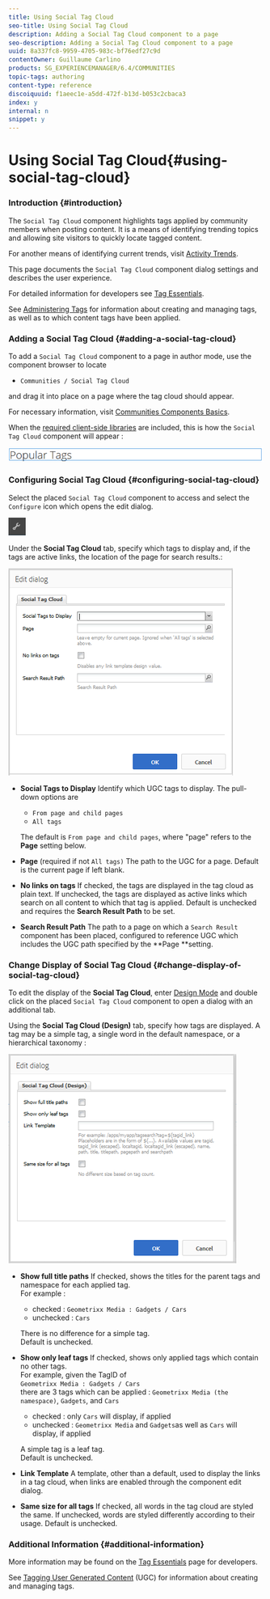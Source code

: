 ```yaml
---
title: Using Social Tag Cloud
seo-title: Using Social Tag Cloud
description: Adding a Social Tag Cloud component to a page
seo-description: Adding a Social Tag Cloud component to a page
uuid: 8a337fc8-9959-4705-983c-bf76edf27c9d
contentOwner: Guillaume Carlino
products: SG_EXPERIENCEMANAGER/6.4/COMMUNITIES
topic-tags: authoring
content-type: reference
discoiquuid: f1aeec1e-a5dd-472f-b13d-b053c2cbaca3
index: y
internal: n
snippet: y
---
```


# Using Social Tag Cloud{#using-social-tag-cloud}

### Introduction {#introduction}

The `Social Tag Cloud` component highlights tags applied by community members when posting content. It is a means of identifying trending topics and allowing site visitors to quickly locate tagged content.

For another means of identifying current trends, visit [Activity Trends](../../communities/using/trends.md).

This page documents the `Social Tag Cloud` component dialog settings and describes the user experience.

For detailed information for developers see [Tag Essentials](../../communities/using/tag.md).

See [Administering Tags](../../sites/administering/using/tags.md) for information about creating and managing tags, as well as to which content tags have been applied.

### Adding a Social Tag Cloud {#adding-a-social-tag-cloud}

To add a `Social Tag Cloud` component to a page in author mode, use the component browser to locate

* `Communities / Social Tag Cloud`

and drag it into place on a page where the tag cloud should appear.

For necessary information, visit [Communities Components Basics](../../communities/using/basics.md).

When the [required client-side libraries](../../communities/using/tag.md#essentialsforclientside) are included, this is how the `Social Tag Cloud` component will appear :

![](assets/chlimage_1-303.png)

### Configuring Social Tag Cloud {#configuring-social-tag-cloud}

Select the placed `Social Tag Cloud` component to access and select the `Configure` icon which opens the edit dialog.

![](assets/chlimage_1-304.png)

Under the **Social Tag Cloud** tab, specify which tags to display and, if the tags are active links, the location of the page for search results.:

![](assets/chlimage_1-305.png)

* **Social Tags to Display** 
  Identify which UGC tags to display. The pull-down options are

    * `From page and child pages`
    * `All tags`

  The default is `From page and child pages`, where "page" refers to the **Page** setting below.

* **Page** 
  (required if not `All tags)` The path to the UGC for a page. Default is the current page if left blank.

* **No links on tags** 
  If checked, the tags are displayed in the tag cloud as plain text. If unchecked, the tags are displayed as active links which search on all content to which that tag is applied. Default is unchecked and requires the **Search Result Path** to be set.

* **Search Result Path** 
  The path to a page on which a `Search Result` component has been placed, configured to reference UGC which includes the UGC path specified by the **Page **setting.

### Change Display of Social Tag Cloud {#change-display-of-social-tag-cloud}

To edit the display of the **Social Tag Cloud**, enter [Design Mode](../../sites/authoring/using/default-components-designmode.md) and double click on the placed `Social Tag Cloud` component to open a dialog with an additional tab.

Using the **Social Tag Cloud (Design)** tab, specify how tags are displayed. A tag may be a simple tag, a single word in the default namespace, or a hierarchical taxonomy :

![](assets/chlimage_1-306.png)

* **Show full title paths** 
  If checked, shows the titles for the parent tags and namespace for each applied tag.   
  For example :

    * checked : `Geometrixx Media : Gadgets / Cars`
    * unchecked : `Cars`

  There is no difference for a simple tag.  
  Default is unchecked.

* **Show only leaf tags** 
  If checked, shows only applied tags which contain no other tags.  
  For example, given the TagID of  
  `Geometrixx Media : Gadgets / Cars`  
  there are 3 tags which can be applied : `Geometrixx Media (the namespace)`, `Gadgets`, and `Cars`

    * checked : only `Cars` will display, if applied
    * unchecked : `Geometrixx Media` and `Gadgets`as well as `Cars` will display, if applied

  A simple tag is a leaf tag.  
  Default is unchecked.

* **Link Template** 
  A template, other than a default, used to display the links in a tag cloud, when links are enabled through the component edit dialog.

* **Same size for all tags** 
  If checked, all words in the tag cloud are styled the same. If unchecked, words are styled differently according to their usage. Default is unchecked.

### Additional Information {#additional-information}

More information may be found on the [Tag Essentials](../../communities/using/tag.md) page for developers.

See [Tagging User Generated Content](../../communities/using/tag-ugc.md) (UGC) for information about creating and managing tags.
